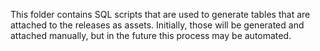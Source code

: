 This folder contains SQL scripts that are used to generate tables that are
attached to the releases as assets. Initially, those will be generated and
attached manually, but in the future this process may be automated.
